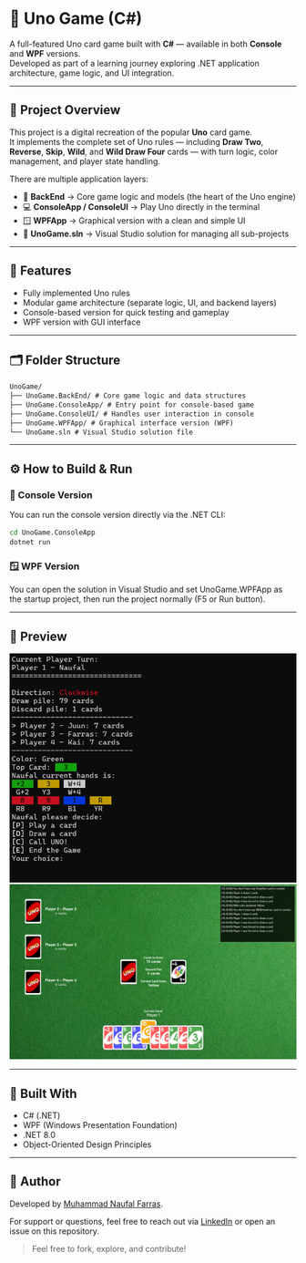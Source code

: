 # 🎴 Uno Game (C#)

A full-featured Uno card game built with **C#** — available in both **Console** and **WPF** versions.  
Developed as part of a learning journey exploring .NET application architecture, game logic, and UI integration.

---

## 🧩 Project Overview

This project is a digital recreation of the popular **Uno** card game.  
It implements the complete set of Uno rules — including **Draw Two**, **Reverse**, **Skip**, **Wild**, and **Wild Draw Four** cards — with turn logic, color management, and player state handling.

There are multiple application layers:
- 🧠 **BackEnd** → Core game logic and models (the heart of the Uno engine)
- 💻 **ConsoleApp / ConsoleUI** → Play Uno directly in the terminal
- 🪟 **WPFApp** → Graphical version with a clean and simple UI
- 🧱 **UnoGame.sln** → Visual Studio solution for managing all sub-projects

---

## 🚀 Features

- Fully implemented Uno rules  
- Modular game architecture (separate logic, UI, and backend layers)  
- Console-based version for quick testing and gameplay  
- WPF version with GUI interface  

---

## 🗂️ Folder Structure
```
UnoGame/
├── UnoGame.BackEnd/ # Core game logic and data structures
├── UnoGame.ConsoleApp/ # Entry point for console-based game
├── UnoGame.ConsoleUI/ # Handles user interaction in console
├── UnoGame.WPFApp/ # Graphical interface version (WPF)
└── UnoGame.sln # Visual Studio solution file
```

---

## ⚙️ How to Build & Run

### 🧱 Console Version
You can run the console version directly via the .NET CLI:

```bash
cd UnoGame.ConsoleApp
dotnet run
```

### 🪟 WPF Version
You can open the solution in Visual Studio and set UnoGame.WPFApp as the startup project,
then run the project normally (F5 or Run button).

---

## 📸 Preview
![Console Gameplay](UnoGameConsole.png)
![WPF Gameplay](UnoGameWPF.png)

---

## 🧰 Built With

- C# (.NET)
- WPF (Windows Presentation Foundation)
- .NET 8.0
- Object-Oriented Design Principles

---

## 👤 Author

Developed by [Muhammad Naufal Farras](https://www.linkedin.com/in/muhnaufalfarras/ "Muhammad Naufal Farras").

For support or questions, feel free to reach out via [LinkedIn](https://www.linkedin.com/in/muhnaufalfarras/) or open an issue on this repository.
> Feel free to fork, explore, and contribute!